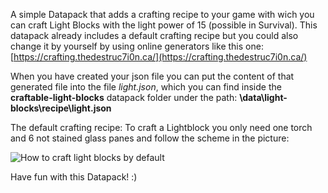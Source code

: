 A simple Datapack that adds a crafting recipe to your game with wich you can craft Light Blocks with the light power of 15 (possible in Survival). This datapack already includes a default crafting recipe but you could also change it by yourself by using online generators like this one: [https://crafting.thedestruc7i0n.ca/](https://crafting.thedestruc7i0n.ca/)

When you have created your json file you can put the content of that generated file into the file _light.json_, which you can find inside the **craftable-light-blocks** datapack folder under the path: **\data\light-blocks\recipe\light.json**

The default crafting recipe: To craft a Lightblock you only need one torch and 6 not stained glass panes and follow the scheme in the picture:

![How to craft light blocks by default](https://cdn.modrinth.com/data/cached_images/c88f512eebb5a57c81bf3ee021797e7f46b328aa.png)

Have fun with this Datapack! :)